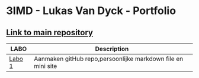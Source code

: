 # 3IMD - Lukas Van Dyck - Portfolio
## [Link to main repository](https://github.com/hippo159/DEV5-myportfolio)
| LABO | Description |
| ----------- | ----------- |
| [Labo 1](https://github.com/R0754975/DEV5-LAB1) | Aanmaken gitHub repo,persoonlijke markdown file en mini site |
